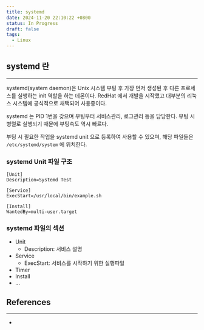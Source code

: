 ```yaml
---
title: systemd
date: 2024-11-20 22:10:22 +0800
status: In Progress
draft: false
tags:
  - Linux
---
```

## systemd 란
---
systemd(system daemon)은 Unix 시스템 부팅 후 가장 먼저 생성된 후 다른 프로세스를 실행하는 init 역할을 하는 데몬이다. RedHat 에서 개발을 시작했고 대부분의 리눅스 시스템에 공식적으로 채택되어 사용중이다.

systemd 는 PID 1번을 갖으며 부팅부터 서비스관리, 로그관리 등을 담당한다. 부팅 시 병렬로 실행되기 때문에 부팅속도 역시 빠르다.

부팅 시 필요한 작업을 systemd unit 으로 등록하여 사용할 수 있으며, 해당 파일들은 `/etc/systemd/system` 에 위치한다.

### systemd Unit 파일 구조
```
[Unit]
Description=Systemd Test

[Service]
ExecStart=/usr/local/bin/example.sh

[Install]
WantedBy=multi-user.target
```

### systemd 파일의 섹션
- Unit
	- Description: 서비스 설명
- Service
	- ExecStart: 서비스를 시작하기 위한 실행파일
- Timer
- Install
- ...

## References
---
- 
